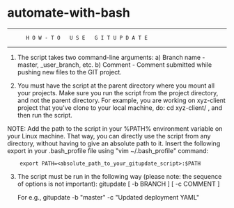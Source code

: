 # automate-with-bash
*******************************************************
          H O W - T O   U S E   G I T U P D A T E
*******************************************************
1) The script takes two command-line arguments:
        a) Branch name - master, <UID>_user_branch, etc.
        b) Comment - Comment submitted while pushing new files to the GIT project.

2) You must have the script at the parent directory where you mount all your projects. Make sure you run the script from the project directory, and not the parent directory. For example, you are working on xyz-client project that you've clone to your local machine, do: cd xyz-client/ , and then run the script.

NOTE: Add the path to the script in your %PATH% environment variable on your Linux machine. That way, you can directly use the script from any directory, without having to give an absolute path to it. Insert the following export in your .bash_profile file using "vim ~/.bash_profile" command:

        export PATH=<absolute_path_to_your_gitupdate_script>:$PATH

3) The script must be run in the following way (please note: the sequence of options is not important):
        gitupdate [ -b BRANCH ] [ -c COMMENT ]

   For e.g., gitupdate -b "master" -c "Updated deployment YAML"
